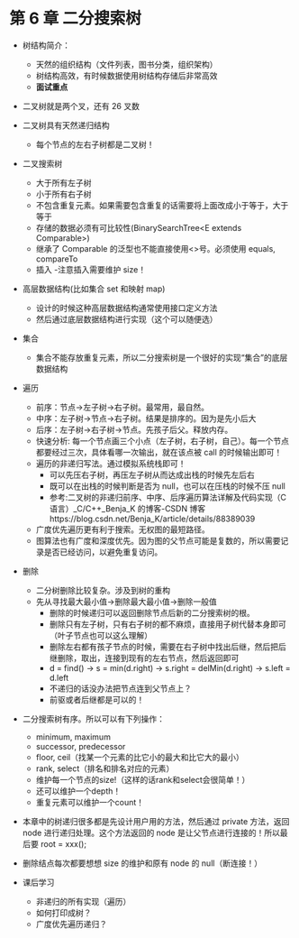 # 第 6 章 二分搜索树

- 树结构简介：
  - 天然的组织结构（文件列表，图书分类，组织架构）
  - 树结构高效，有时候数据使用树结构存储后非常高效
  - **面试重点**
- 二叉树就是两个叉，还有 26 叉数
- 二叉树具有天然递归结构
  - 每个节点的左右子树都是二叉树！
- 二叉搜索树
  - 大于所有左子树
  - 小于所有右子树
  - 不包含重复元素。如果需要包含重复的话需要将上面改成小于等于，大于等于
  - 存储的数据必须有可比较性(BinarySearchTree<E extends Comparable<E>>)
  - 继承了 Comparable 的泛型也不能直接使用<>号。必须使用 equals, compareTo
  - 插入 -注意插入需要维护 size！
- 高层数据结构(比如集合 set 和映射 map)
  - 设计的时候这种高层数据结构通常使用接口定义方法
  - 然后通过底层数据结构进行实现（这个可以随便选）
- 集合
  - 集合不能存放重复元素，所以二分搜索树是一个很好的实现“集合”的底层数据结构
- 遍历
  - 前序：节点->左子树->右子树。最常用，最自然。
  - 中序：左子树->节点->右子树。结果是排序的。因为是先小后大
  - 后序：左子树->右子树->节点。先孩子后父。释放内存。
  - 快速分析: 每一个节点画三个小点（左子树，右子树，自己）。每一个节点都要经过三次，具体看哪一次输出，就在该点被 call 的时候输出即可！
  - 遍历的非递归写法。通过模拟系统栈即可！
    - 可以先压右子树，再压左子树从而达成出栈的时候先左后右
    - 既可以在出栈的时候判断是否为 null，也可以在压栈的时候不压 null
    - 参考:二叉树的非递归前序、中序、后序遍历算法详解及代码实现（C 语言）\_C/C++\_Benja_K 的博客-CSDN 博客https://blog.csdn.net/Benja_K/article/details/88389039
  - 广度优先遍历更有利于搜索。无权图的最短路径。
  - 图算法也有广度和深度优先。因为图的父节点可能是复数的，所以需要记录是否已经访问，以避免重复访问。
- 删除

  - 二分树删除比较复杂。涉及到树的重构
  - 先从寻找最大最小值->删除最大最小值->删除一般值
    - 删除的时候递归可以返回删除节点后新的二分搜索树的根。
    - 删除只有左子树，只有右子树的都不麻烦，直接用子树代替本身即可（叶子节点也可以这么理解）
    - 删除左右都有孩子节点的时候，需要在右子树中找出后继，然后把后继删除，取出，连接到现有的左右节点，然后返回即可
    - d = find() -> s = min(d.right) -> s.right = delMin(d.right) -> s.left = d.left
    - 不递归的话没办法把节点连到父节点上？
    - 前驱或者后继都是可以的！
- 二分搜索树有序。所以可以有下列操作：
   - minimum, maximum
   - successor, predecessor
   - floor, ceil（找某一个元素的比它小的最大和比它大的最小）
   - rank, select（排名和排名对应的元素）
   - 维护每一个节点的size!（这样的话rank和select会很简单！）
   - 还可以维护一个depth！
   - 重复元素可以维护一个count！

- 本章中的树递归很多都是先设计用户用的方法，然后通过 private 方法，返回 node 进行递归处理。这个方法返回的 node 是让父节点进行连接的！所以最后要 root = xxx();
- 删除结点每次都要想想 size 的维护和原有 node 的 null（断连接！）

- 课后学习
  - 非递归的所有实现（遍历）
  - 如何打印成树？
  - 广度优先遍历递归？

